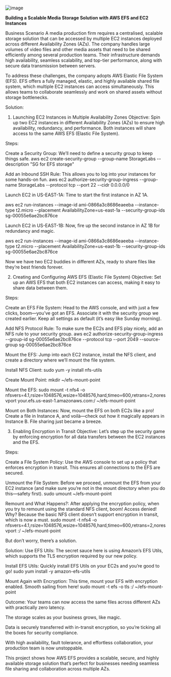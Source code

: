 
![image](https://github.com/user-attachments/assets/6a3d8041-819f-425b-adad-55ceed57f870)


**Building a Scalable Media Storage Solution with AWS EFS and EC2 Instances**

Business Scenario
A media production firm requires a centralised, scalable storage solution that can be accessed by multiple EC2 instances deployed across different Availability Zones (AZs). The company handles large volumes of video files and other media assets that need to be shared efficiently among several production teams. Their infrastructure demands high availability, seamless scalability, and top-tier performance, along with secure data transmission between servers.

To address these challenges, the company adopts AWS Elastic File System (EFS). EFS offers a fully managed, elastic, and highly available shared file system, which multiple EC2 instances can access simultaneously. This allows teams to collaborate seamlessly and work on shared assets without storage bottlenecks.

Solution:


1. Launching EC2 Instances in Multiple Availability Zones
Objective: Spin up two EC2 instances in different Availability Zones (AZs) to ensure high availability, redundancy, and performance. Both instances will share access to the same AWS EFS (Elastic File System).

Steps:

Create a Security Group: We’ll need to define a security group to keep things safe.
aws ec2 create-security-group --group-name StorageLabs --description "SG for EFS storage"

Add an Inbound SSH Rule: This allows you to log into your instances for some hands-on fun.
aws ec2 authorize-security-group-ingress --group-name StorageLabs --protocol tcp --port 22 --cidr 0.0.0.0/0

Launch EC2 in US-EAST-1A: Time to start the first instance in AZ 1A.

aws ec2 run-instances --image-id ami-0866a3c8686eaeeba --instance-type t2.micro --placement AvailabilityZone=us-east-1a --security-group-ids sg-00055e6ae2bc876ce

Launch EC2 in US-EAST-1B: Now, fire up the second instance in AZ 1B for redundancy and magic.

aws ec2 run-instances --image-id ami-0866a3c8686eaeeba --instance-type t2.micro --placement AvailabilityZone=us-east-1b --security-group-ids sg-00055e6ae2bc876ce

Now we have two EC2 buddies in different AZs, ready to share files like they’re best friends forever.

2. Creating and Configuring AWS EFS (Elastic File System)
Objective: Set up an AWS EFS that both EC2 instances can access, making it easy to share data between them.

Steps:

Create an EFS File System: Head to the AWS console, and with just a few clicks, boom—you’ve got an EFS. Associate it with the security group we created earlier. Keep all settings as default (it’s easy like Sunday morning).

Add NFS Protocol Rule: To make sure the EC2s and EFS play nicely, add an NFS rule to your security group.
aws ec2 authorize-security-group-ingress --group-id sg-00055e6ae2bc876ce --protocol tcp --port 2049 --source-group sg-00055e6ae2bc876ce

Mount the EFS: Jump into each EC2 instance, install the NFS client, and create a directory where we’ll mount the file system.

Install NFS Client:
sudo yum -y install nfs-utils

Create Mount Point:
mkdir ~/efs-mount-point

Mount the EFS:
sudo mount -t nfs4 -o nfsvers=4.1,rsize=1048576,wsize=1048576,hard,timeo=600,retrans=2,noresvport your.efs.us-east-1.amazonaws.com:/ ~/efs-mount-point

Mount on Both Instances: Now, mount the EFS on both EC2s like a pro! Create a file in Instance A, and voilà—check out how it magically appears in Instance B. File sharing just became a breeze.

3. Enabling Encryption in Transit
Objective: Let’s step up the security game by enforcing encryption for all data transfers between the EC2 instances and the EFS.

Steps:

Create a File System Policy: Use the AWS console to set up a policy that enforces encryption in transit. This ensures all connections to the EFS are secured.

Unmount the File System: Before we proceed, unmount the EFS from your EC2 instance (and make sure you’re not in the mount directory when you do this—safety first).
sudo umount ~/efs-mount-point

Remount and What Happens?: After applying the encryption policy, when you try to remount using the standard NFS client, boom! Access denied! Why? Because the basic NFS client doesn’t support encryption in transit, which is now a must.
sudo mount -t nfs4 -o nfsvers=4.1,rsize=1048576,wsize=1048576,hard,timeo=600,retrans=2,noresvport :/ ~/efs-mount-point

But don’t worry, there’s a solution.

Solution: Use EFS Utils: The secret sauce here is using Amazon’s EFS Utils, which supports the TLS encryption required by our new policy.

Install EFS Utils: Quickly install EFS Utils on your EC2s and you’re good to go!
sudo yum install -y amazon-efs-utils

Mount Again with Encryption: This time, mount your EFS with encryption enabled. Smooth sailing from here!
sudo mount -t efs -o tls :/ ~/efs-mount-point

Outcome:
Your teams can now access the same files across different AZs with practically zero latency.

The storage scales as your business grows, like magic.

Data is securely transferred with in-transit encryption, so you’re ticking all the boxes for security compliance.

With high availability, fault tolerance, and effortless collaboration, your production team is now unstoppable.

This project shows how AWS EFS provides a scalable, secure, and highly available storage solution that’s perfect for businesses needing seamless file sharing and collaboration across multiple AZs.

